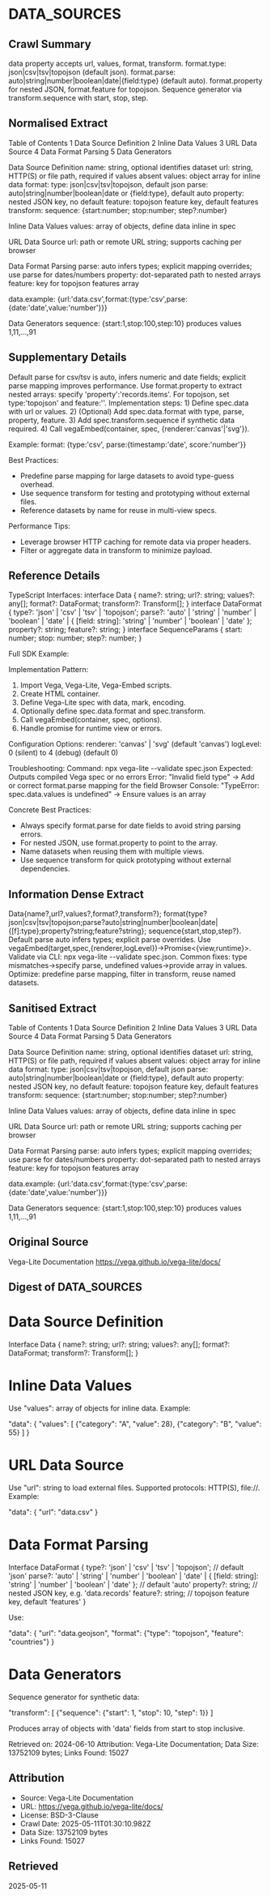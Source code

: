 # DATA_SOURCES

## Crawl Summary
data property accepts url, values, format, transform. format.type: json|csv|tsv|topojson (default json). format.parse: auto|string|number|boolean|date|{field:type} (default auto). format.property for nested JSON, format.feature for topojson. Sequence generator via transform.sequence with start, stop, step.

## Normalised Extract
Table of Contents
1 Data Source Definition
2 Inline Data Values
3 URL Data Source
4 Data Format Parsing
5 Data Generators

Data Source Definition
name: string, optional identifies dataset
url: string, HTTP(S) or file path, required if values absent
values: object array for inline data
format:
  type: json|csv|tsv|topojson, default json
  parse: auto|string|number|boolean|date or {field:type}, default auto
  property: nested JSON key, no default
  feature: topojson feature key, default features
transform:
  sequence: {start:number; stop:number; step?:number}

Inline Data Values
values: array of objects, define data inline in spec

URL Data Source
url: path or remote URL string; supports caching per browser

Data Format Parsing
parse: auto infers types; explicit mapping overrides; use parse for dates/numbers
property: dot-separated path to nested arrays
feature: key for topojson features array

data.example: {url:'data.csv',format:{type:'csv',parse:{date:'date',value:'number'}}}

Data Generators
sequence: {start:1,stop:100,step:10} produces values 1,11,...,91

## Supplementary Details
Default parse for csv/tsv is auto, infers numeric and date fields; explicit parse mapping improves performance. Use format.property to extract nested arrays: specify 'property':'records.items'. For topojson, set type:'topojson' and feature:'<featureName>'. Implementation steps: 1) Define spec.data with url or values. 2) (Optional) Add spec.data.format with type, parse, property, feature. 3) Add spec.transform.sequence if synthetic data required. 4) Call vegaEmbed(container, spec, {renderer:'canvas'|'svg'}).

Example:
format: {type:'csv', parse:{timestamp:'date', score:'number'}}

Best Practices:
- Predefine parse mapping for large datasets to avoid type-guess overhead.
- Use sequence transform for testing and prototyping without external files.
- Reference datasets by name for reuse in multi-view specs.

Performance Tips:
- Leverage browser HTTP caching for remote data via proper headers.
- Filter or aggregate data in transform to minimize payload.


## Reference Details
TypeScript Interfaces:
interface Data {
  name?: string;
  url?: string;
  values?: any[];
  format?: DataFormat;
  transform?: Transform[];
}
interface DataFormat {
  type?: 'json' | 'csv' | 'tsv' | 'topojson';
  parse?: 'auto' | 'string' | 'number' | 'boolean' | 'date' | { [field: string]: 'string' | 'number' | 'boolean' | 'date' };
  property?: string;
  feature?: string;
}
interface SequenceParams {
  start: number;
  stop: number;
  step?: number;
}

Full SDK Example:
<html>
<head>
  <script src="https://cdn.jsdelivr.net/npm/vega@5"></script>
  <script src="https://cdn.jsdelivr.net/npm/vega-lite@5"></script>
  <script src="https://cdn.jsdelivr.net/npm/vega-embed@6"></script>
</head>
<body>
  <div id="view"></div>
  <script>
    const spec = {
      data: {
        url: 'data/data.csv',
        format: {
          type: 'csv',
          parse: { date: 'date', value: 'number' }
        }
      },
      mark: 'line',
      encoding: {
        x: { field: 'date', type: 'temporal' },
        y: { field: 'value', type: 'quantitative' }
      }
    };
    vegaEmbed('#view', spec, { renderer: 'svg', logLevel: 1 })
      .then(result => {
        console.log('Vega View:', result.view);
      })
      .catch(error => {
        console.error('Embedding error:', error);
      });
  </script>
</body>
</html>

Implementation Pattern:
1. Import Vega, Vega-Lite, Vega-Embed scripts.
2. Create HTML container.
3. Define Vega-Lite spec with data, mark, encoding.
4. Optionally define spec.data.format and spec.transform.
5. Call vegaEmbed(container, spec, options).
6. Handle promise for runtime view or errors.

Configuration Options:
renderer: 'canvas' | 'svg' (default 'canvas')
logLevel: 0 (silent) to 4 (debug) (default 0)

Troubleshooting:
Command: npx vega-lite --validate spec.json
Expected: Outputs compiled Vega spec or no errors
Error: "Invalid field type" -> Add or correct format.parse mapping for the field
Browser Console: "TypeError: spec.data.values is undefined" -> Ensure values is an array

Concrete Best Practices:
- Always specify format.parse for date fields to avoid string parsing errors.
- For nested JSON, use format.property to point to the array.
- Name datasets when reusing them with multiple views.
- Use sequence transform for quick prototyping without external dependencies.

## Information Dense Extract
Data{name?,url?,values?,format?,transform?}; format{type? json|csv|tsv|topojson;parse?auto|string|number|boolean|date|{[f]:type};property?string;feature?string}; sequence{start,stop,step?}. Default parse auto infers types; explicit parse overrides. Use vegaEmbed(target,spec,{renderer,logLevel})→Promise<{view,runtime}>. Validate via CLI: npx vega-lite --validate spec.json. Common fixes: type mismatches→specify parse, undefined values→provide array in values. Optimize: predefine parse mapping, filter in transform, reuse named datasets.

## Sanitised Extract
Table of Contents
1 Data Source Definition
2 Inline Data Values
3 URL Data Source
4 Data Format Parsing
5 Data Generators

Data Source Definition
name: string, optional identifies dataset
url: string, HTTP(S) or file path, required if values absent
values: object array for inline data
format:
  type: json|csv|tsv|topojson, default json
  parse: auto|string|number|boolean|date or {field:type}, default auto
  property: nested JSON key, no default
  feature: topojson feature key, default features
transform:
  sequence: {start:number; stop:number; step?:number}

Inline Data Values
values: array of objects, define data inline in spec

URL Data Source
url: path or remote URL string; supports caching per browser

Data Format Parsing
parse: auto infers types; explicit mapping overrides; use parse for dates/numbers
property: dot-separated path to nested arrays
feature: key for topojson features array

data.example: {url:'data.csv',format:{type:'csv',parse:{date:'date',value:'number'}}}

Data Generators
sequence: {start:1,stop:100,step:10} produces values 1,11,...,91

## Original Source
Vega-Lite Documentation
https://vega.github.io/vega-lite/docs/

## Digest of DATA_SOURCES

# Data Source Definition

Interface Data {
  name?: string;
  url?: string;
  values?: any[];
  format?: DataFormat;
  transform?: Transform[];
}

# Inline Data Values

Use "values": array of objects for inline data. Example:

  "data": {
    "values": [
      {"category": "A", "value": 28},
      {"category": "B", "value": 55}
    ]
  }

# URL Data Source

Use "url": string to load external files. Supported protocols: HTTP(S), file://. Example:

  "data": {
    "url": "data.csv"
  }

# Data Format Parsing

Interface DataFormat {
  type?: 'json' | 'csv' | 'tsv' | 'topojson';        // default 'json'
  parse?: 'auto' | 'string' | 'number' | 'boolean' | 'date' | { [field: string]: 'string' | 'number' | 'boolean' | 'date' }; // default 'auto'
  property?: string;    // nested JSON key, e.g. 'data.records'
  feature?: string;     // topojson feature key, default 'features'
}

Use:

  "data": {
    "url": "data.geojson",
    "format": {"type": "topojson", "feature": "countries"}
  }

# Data Generators

Sequence generator for synthetic data:

  "transform": [
    {"sequence": {"start": 1, "stop": 10, "step": 1}}
  ]

Produces array of objects with 'data' fields from start to stop inclusive.

Retrieved on: 2024-06-10
Attribution: Vega-Lite Documentation; Data Size: 13752109 bytes; Links Found: 15027

## Attribution
- Source: Vega-Lite Documentation
- URL: https://vega.github.io/vega-lite/docs/
- License: BSD-3-Clause
- Crawl Date: 2025-05-11T01:30:10.982Z
- Data Size: 13752109 bytes
- Links Found: 15027

## Retrieved
2025-05-11
